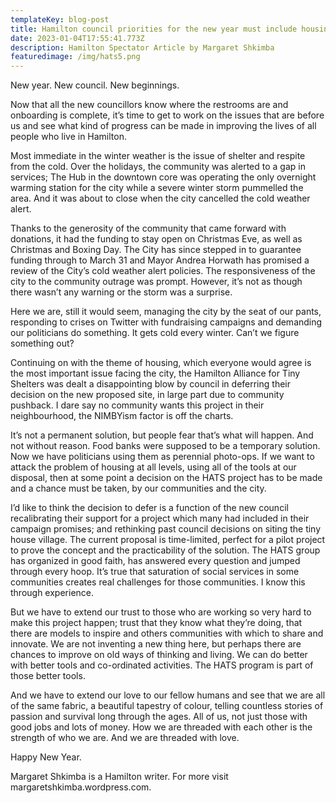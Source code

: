 ```yaml
---
templateKey: blog-post
title: Hamilton council priorities for the new year must include housing.
date: 2023-01-04T17:55:41.773Z
description: Hamilton Spectator Article by Margaret Shkimba
featuredimage: /img/hats5.png
---
```

New year. New council. New beginnings.

Now that all the new councillors know where the restrooms are and onboarding is complete, it’s time to get to work on the issues that are before us and see what kind of progress can be made in improving the lives of all people who live in Hamilton.

Most immediate in the winter weather is the issue of shelter and respite from the cold. Over the holidays, the community was alerted to a gap in services; The Hub in the downtown core was operating the only overnight warming station for the city while a severe winter storm pummelled the area. And it was about to close when the city cancelled the cold weather alert.

Thanks to the generosity of the community that came forward with donations, it had the funding to stay open on Christmas Eve, as well as Christmas and Boxing Day. The City has since stepped in to guarantee funding through to March 31 and Mayor Andrea Horwath has promised a review of the City’s cold weather alert policies. The responsiveness of the city to the community outrage was prompt. However, it’s not as though there wasn’t any warning or the storm was a surprise.

Here we are, still it would seem, managing the city by the seat of our pants, responding to crises on Twitter with fundraising campaigns and demanding our politicians do something. It gets cold every winter. Can’t we figure something out?

Continuing on with the theme of housing, which everyone would agree is the most important issue facing the city, the Hamilton Alliance for Tiny Shelters was dealt a disappointing blow by council in deferring their decision on the new proposed site, in large part due to community pushback. I dare say no community wants this project in their neighbourhood, the NIMBYism factor is off the charts.

It’s not a permanent solution, but people fear that’s what will happen. And not without reason. Food banks were supposed to be a temporary solution. Now we have politicians using them as perennial photo-ops. If we want to attack the problem of housing at all levels, using all of the tools at our disposal, then at some point a decision on the HATS project has to be made and a chance must be taken, by our communities and the city.

I’d like to think the decision to defer is a function of the new council recalibrating their support for a project which many had included in their campaign promises; and rethinking past council decisions on siting the tiny house village. The current proposal is time-limited, perfect for a pilot project to prove the concept and the practicability of the solution. The HATS group has organized in good faith, has answered every question and jumped through every hoop. It’s true that saturation of social services in some communities creates real challenges for those communities. I know this through experience.

But we have to extend our trust to those who are working so very hard to make this project happen; trust that they know what they’re doing, that there are models to inspire and others communities with which to share and innovate. We are not inventing a new thing here, but perhaps there are chances to improve on old ways of thinking and living. We can do better with better tools and co-ordinated activities. The HATS program is part of those better tools.

And we have to extend our love to our fellow humans and see that we are all of the same fabric, a beautiful tapestry of colour, telling countless stories of passion and survival long through the ages. All of us, not just those with good jobs and lots of money. How we are threaded with each other is the strength of who we are. And we are threaded with love.

Happy New Year.

Margaret Shkimba is a Hamilton writer. For more visit margaretshkimba.wordpress.com.